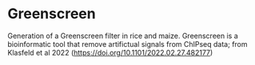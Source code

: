 # Greenscreen
Generation of a Greenscreen filter in rice and maize. Greenscreen is a bioinformatic tool that remove artifictual signals from ChIPseq data; from Klasfeld et al 2022 (https://doi.org/10.1101/2022.02.27.482177)

